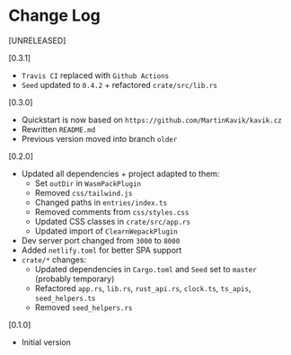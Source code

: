 # Change Log

[UNRELEASED]

[0.3.1]

- `Travis CI` replaced with `Github Actions`
- `Seed` updated to `0.4.2` + refactored `crate/src/lib.rs`

[0.3.0]

- Quickstart is now based on `https://github.com/MartinKavik/kavik.cz`
- Rewritten `README.md`
- Previous version moved into branch `older`

[0.2.0]

- Updated all dependencies + project adapted to them:
  - Set `outDir` in `WasmPackPlugin`
  - Removed `css/tailwind.js`
  - Changed paths in `entries/index.ts`
  - Removed comments from `css/styles.css`
  - Updated CSS classes in `crate/src/app.rs`
  - Updated import of `ClearnWepackPlugin`
- Dev server port changed from `3000` to `8000`
- Added `netlify.toml` for better SPA support
- `crate/*` changes:
  - Updated dependencies in `Cargo.toml` and `Seed` set to `master` (probably temporary)
  - Refactored `app.rs`, `lib.rs`, `rust_api.rs`, `clock.ts`, `ts_apis`, `seed_helpers.ts`
  - Removed `seed_helpers.rs`

[0.1.0]

- Initial version

